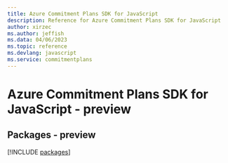 ```yaml
---
title: Azure Commitment Plans SDK for JavaScript
description: Reference for Azure Commitment Plans SDK for JavaScript
author: xirzec
ms.author: jeffish
ms.data: 04/06/2023
ms.topic: reference
ms.devlang: javascript
ms.service: commitmentplans
---
```

# Azure Commitment Plans SDK for JavaScript - preview
## Packages - preview
[!INCLUDE [packages](commitment-plans-index.md)]